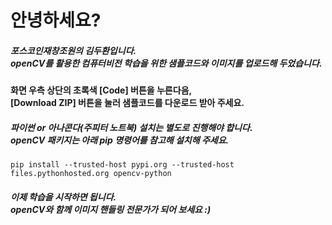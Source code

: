 # 안녕하세요?

##### 포스코인재창조원의 김두환입니다.<br/>openCV를 활용한 컴퓨터비전 학습을 위한 샘플코드와 이미지를 업로드해 두었습니다.
#### 화면 우측 상단의 초록색 [Code] 버튼을 누른다음,<br/>[Download ZIP] 버튼을 눌러 샘플코드를 다운로드 받아 주세요.


##### 파이썬 or 아나콘다(주피터 노트북) 설치는 별도로 진행해야 합니다.<br/>openCV 패키지는 아래 pip 명령어를 참고해 설치해 주세요.

    pip install --trusted-host pypi.org --trusted-host files.pythonhosted.org opencv-python

##### 이제 학습을 시작하면 됩니다.<br/>openCV와 함께 이미지 핸들링 전문가가 되어 보세요 :)